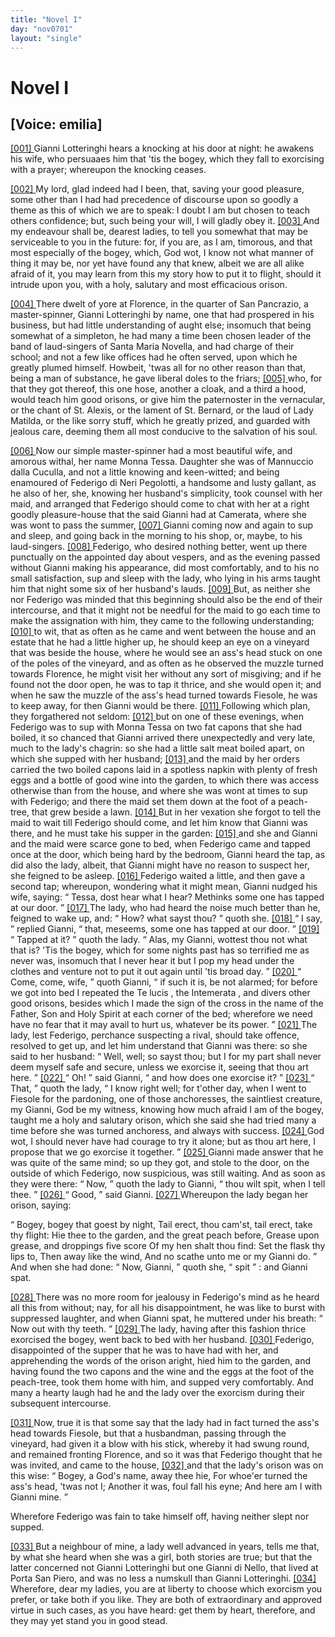 ```yaml
---
title: "Novel I"
day: "nov0701"
layout: "single"
---
```

<div id="nov0701" type="novella" who="emilia">
 <h1>
  Novel I
 </h1>
 <p>
  <h2>
   [Voice: emilia]
  </h2>
 </p>
 <argument>
  <p>
   <a href="{{ site.baseurl }}itDecameron/nov0701#p07010001">
    [001]
   </a>
   Gianni Lotteringhi hears a knocking at his door at night: he
awakens his wife, who persuaaes him that 'tis the
bogey, which they fall to exorcising with a prayer; whereupon the knocking
ceases.
  </p>
 </argument>
 <div3 type="commentary" who="emilia">
  <p>
   <a href="{{ site.baseurl }}itDecameron/nov0701#p07010002">
    [002]
   </a>
   My
   lord, glad indeed had I been, that, saving your good
pleasure, some other than I had had precedence of discourse upon so goodly a theme as this
of which we are to speak: I doubt I am but chosen to teach others confidence; but, such
being your will, I will gladly obey it.
   <a href="{{ site.baseurl }}itDecameron/nov0701#p07010003">
    [003]
   </a>
   And my endeavour shall be, dearest
ladies, to tell you somewhat that may be serviceable to you in the future: for, if you
are, as I am, timorous, and that most especially of the bogey, which, God wot, I know not
what manner of thing it may be, nor yet have found any that knew, albeit we are all alike
afraid of it, you may learn from this my story how to put it to flight, should it intrude
upon you, with a holy, salutary and most efficacious orison.
  </p>
 </div3>
 <p>
  <a href="{{ site.baseurl }}itDecameron/nov0701#p07010004">
   [004]
  </a>
  There dwelt of yore at
Florence, in the quarter of San Pancrazio, a master-spinner, Gianni Lotteringhi by name,
one that had prospered in his business, but had little understanding of aught else;
insomuch that being somewhat of a simpleton, he had many a time been chosen leader of the
band of laud-singers of Santa Maria Novella, and had charge of their school; and not a few
like offices had he often served, upon which he greatly plumed himself. Howbeit, 'twas all
for no other reason than that, being a man of substance, he gave liberal doles to the
friars;
  <a href="{{ site.baseurl }}itDecameron/nov0701#p07010005">
   [005]
  </a>
  who, for that they got thereof, this one hose, another a cloak, and a
third a hood, would teach him good orisons, or give him the paternoster in the vernacular,
or the chant of St. Alexis, or the lament of St. Bernard, or the laud of Lady
  Matilda, or the like sorry stuff, which he greatly prized, and guarded with
jealous care, deeming them all most conducive to the salvation of his soul.
 </p>
 <p>
  <a href="{{ site.baseurl }}itDecameron/nov0701#p07010006">
   [006]
  </a>
  Now our
simple master-spinner had a most beautiful wife, and amorous withal, her name Monna
Tessa. Daughter she was of Mannuccio dalla Cuculla, and not a little knowing and
keen-witted; and being enamoured of Federigo di Neri Pegolotti, a handsome and lusty
gallant, as he also of her, she, knowing her husband's simplicity, took counsel with her
maid, and arranged that Federigo should come to chat with her at a right goodly
pleasure-house that the said Gianni had at Camerata, where she was wont to pass the
summer,
  <a href="{{ site.baseurl }}itDecameron/nov0701#p07010007">
   [007]
  </a>
  Gianni coming now and again to sup and sleep, and going back in the
morning to his shop, or, maybe, to his laud-singers.
  <a href="{{ site.baseurl }}itDecameron/nov0701#p07010008">
   [008]
  </a>
  Federigo, who desired
nothing better, went up there punctually on the appointed day about vespers, and as the
evening passed without Gianni making his appearance, did most comfortably, and to his no
small satisfaction, sup and sleep with the lady, who lying in his arms taught him that
night some six of her husband's lauds.
  <a href="{{ site.baseurl }}itDecameron/nov0701#p07010009">
   [009]
  </a>
  But, as neither she nor Federigo was
minded that this beginning should also be the end of
their intercourse, and that it might not be needful for the maid to go each time to make
the assignation with him, they came to the following understanding;
  <a href="{{ site.baseurl }}itDecameron/nov0701#p07010010">
   [010]
  </a>
  to wit,
that as often as he came and went between the house and an estate that he had a little
higher up, he should keep an eye on a vineyard that was beside the house, where he would
see an ass's head stuck on one of the poles of the vineyard, and as often as he observed
the muzzle turned towards Florence, he might visit her without any sort of misgiving; and
if he found not the door open, he was to tap it thrice, and she would open it; and when he
saw the muzzle of the ass's head turned towards Fiesole, he was to keep away, for then
Gianni would be there.
  <a href="{{ site.baseurl }}itDecameron/nov0701#p07010011">
   [011]
  </a>
  Following which plan, they forgathered not seldom:
  <a href="{{ site.baseurl }}itDecameron/nov0701#p07010012">
   [012]
  </a>
  but on one of
these evenings, when Federigo was to sup with Monna Tessa on two fat capons that she had
boiled, it so chanced that Gianni arrived there unexpectedly and very late, much to the
lady's chagrin: so she had a little salt meat boiled apart, on which she supped with her
husband;
  <a href="{{ site.baseurl }}itDecameron/nov0701#p07010013">
   [013]
  </a>
  and the maid by her orders carried the two boiled capons laid in a
spotless napkin with plenty of fresh eggs and a bottle of good wine into the garden, to
which there was access
  otherwise than from the house, and where she was wont
at times to sup with Federigo; and there the maid set them down at the foot of a
peach-tree, that grew beside a lawn.
  <a href="{{ site.baseurl }}itDecameron/nov0701#p07010014">
   [014]
  </a>
  But in her vexation she forgot to tell the
maid to wait till Federigo should come, and let him know that Gianni was there, and he
must take his supper in the
garden:
  <a href="{{ site.baseurl }}itDecameron/nov0701#p07010015">
   [015]
  </a>
  and she and Gianni and the maid were scarce gone to bed, when Federigo
came and tapped once at the door, which being hard by the bedroom, Gianni heard the tap,
as did also the lady, albeit, that Gianni might have no reason to suspect her, she feigned
to be asleep.
  <a href="{{ site.baseurl }}itDecameron/nov0701#p07010016">
   [016]
  </a>
  Federigo waited a little, and then gave a second tap; whereupon,
wondering what it might mean, Gianni nudged his wife, saying:
  <q direct="unspecified">
   Tessa, dost hear what I
hear? Methinks some one has tapped at our door.
  </q>
  <a href="{{ site.baseurl }}itDecameron/nov0701#p07010017">
   [017]
  </a>
  The lady, who had heard the
noise much better than he, feigned to wake up, and:
  <q direct="unspecified">
   How? what sayst thou?
  </q>
  quoth
she.
  <a href="{{ site.baseurl }}itDecameron/nov0701#p07010018">
   [018]
  </a>
  <q direct="unspecified">
   I say,
  </q>
  replied Gianni,
  <q direct="unspecified">
   that, meseems, some one has tapped at our
door.
  </q>
  <a href="{{ site.baseurl }}itDecameron/nov0701#p07010019">
   [019]
  </a>
  <q direct="unspecified">
   Tapped at it?
  </q>
  quoth the lady.
  <q direct="unspecified">
   Alas, my Gianni, wottest thou
not what that is? 'Tis the
bogey, which for some nights past has so terrified me as never was,
insomuch that I never hear it but I pop my head under the clothes and venture not to put
it out again until 'tis broad day.
  </q>
  <a href="{{ site.baseurl }}itDecameron/nov0701#p07010020">
   [020]
  </a>
  <q direct="unspecified">
   Come, come, wife,
  </q>
  quoth Gianni,
  <q direct="unspecified">
   if such it is, be not alarmed; for before we got into bed I repeated the
   Te
lucis
   , the
   Intemerata
   , and divers other good orisons, besides which I made the
sign of the cross in the name of the Father, Son and Holy Spirit at each corner of the
bed; wherefore we need have no fear that it may avail to hurt us, whatever be its
power.
  </q>
  <a href="{{ site.baseurl }}itDecameron/nov0701#p07010021">
   [021]
  </a>
  The lady, lest Federigo, perchance suspecting a rival, should take
offence, resolved to get up, and let him understand that Gianni was there: so she said to
her husband:
  <q direct="unspecified">
   Well, well; so sayst thou; but I for my part shall never deem myself safe
and secure, unless we exorcise it, seeing that thou art here.
  </q>
  <a href="{{ site.baseurl }}itDecameron/nov0701#p07010022">
   [022]
  </a>
  <q direct="unspecified">
   Oh!
  </q>
  said Gianni,
  <q direct="unspecified">
   and how does one exorcise it?
  </q>
  <a href="{{ site.baseurl }}itDecameron/nov0701#p07010023">
   [023]
  </a>
  <q direct="unspecified">
   That,
  </q>
  quoth the lady,
  <q direct="unspecified">
   I know right well; for t'other day, when I went to Fiesole for the pardoning, one of
those anchoresses, the saintliest creature, my Gianni, God be my witness, knowing how much
afraid I am of the bogey, taught me a holy and salutary orison, which she said she had
tried many a time before she was turned anchoress, and always with success.
   <a href="{{ site.baseurl }}itDecameron/nov0701#p07010024">
    [024]
   </a>
   God
wot, I should never have had courage to try it alone; but as thou art here, I propose that
   we go exorcise it together.
  </q>
  <a href="{{ site.baseurl }}itDecameron/nov0701#p07010025">
   [025]
  </a>
  Gianni made answer that he was
quite of the same mind; so up they got, and stole to the door, on the outside of which
Federigo, now suspicious, was still waiting. And as soon as they were there:
  <q direct="unspecified">
   Now,
  </q>
  quoth the lady to Gianni,
  <q direct="unspecified">
   thou wilt spit, when I tell thee.
  </q>
  <a href="{{ site.baseurl }}itDecameron/nov0701#p07010026">
   [026]
  </a>
  <q direct="unspecified">
   Good,
  </q>
  said Gianni.
  <a href="{{ site.baseurl }}itDecameron/nov0701#p07010027">
   [027]
  </a>
  Whereupon the lady began her orison, saying:
 </p>
 <p>
  <q direct="unspecified" type="prayer" who="monnatessa">
   Bogey,
	bogey that goest by night, Tail erect, thou cam'st, tail erect, take thy flight:
	Hie thee to the garden, and the great peach before, Grease upon grease, and
	droppings five score Of my hen shalt thou find: Set the flask thy lips to,
	Then away like the wind, And no scathe unto me or my Gianni do.
  </q>
  And when she
	had done:
  <q direct="unspecified">
   Now, Gianni,
  </q>
  quoth she,
  <q direct="unspecified">
   spit
  </q>
  : and Gianni spat.
 </p>
 <p>
  <a href="{{ site.baseurl }}itDecameron/nov0701#p07010028">
   [028]
  </a>
  There was no more room for jealousy in Federigo's mind as he heard all this
	from without; nay, for all his disappointment, he was like to burst with
	suppressed laughter, and when Gianni spat, he muttered under his breath:
  <q direct="unspecified">
   Now
	out with thy teeth.
  </q>
  <a href="{{ site.baseurl }}itDecameron/nov0701#p07010029">
   [029]
  </a>
  The lady, having after this fashion thrice
	exorcised the bogey, went back to bed with her husband.
  <a href="{{ site.baseurl }}itDecameron/nov0701#p07010030">
   [030]
  </a>
  Federigo,
	disappointed of the supper that he was to have had with her, and apprehending the
	words of the orison aright, hied him to the garden, and having found the two
	capons and the wine and the eggs at the foot of the peach-tree, took them home
	with him, and supped very comfortably. And many a hearty laugh had he and the lady
	over the exorcism during their subsequent intercourse.
 </p>
 <p>
  <a href="{{ site.baseurl }}itDecameron/nov0701#p07010031">
   [031]
  </a>
  Now, true it is that
	some say that the lady had in fact turned the ass's head towards Fiesole, but that
	a husbandman, passing through the vineyard, had given it a blow with his stick,
	whereby it had swung round, and remained fronting Florence, and so it was that
	Federigo thought that he was invited, and came to the house,
  <a href="{{ site.baseurl }}itDecameron/nov0701#p07010032">
   [032]
  </a>
  and that
	the lady's orison was on this wise:
  <q direct="unspecified" type="prayer" who="monnatessa">
   Bogey, a God's name, away thee hie, For whoe'er turned the ass's head, 'twas not I;
	  Another it was, foul fall his eyne; And here am I with Gianni mine.
  </q>
 </p>
 <p>
  Wherefore Federigo was fain to take himself off, having neither slept nor
supped.
 </p>
 <p>
  <a href="{{ site.baseurl }}itDecameron/nov0701#p07010033">
   [033]
  </a>
  But a neighbour of mine, a lady well advanced in years, tells me that, by
what she heard when she was a girl, both stories are true; but that the latter concerned
not Gianni Lotteringhi but one Gianni di Nello, that lived at Porta San Piero, and was no
less a numskull than Gianni Lotteringhi.
  <a href="{{ site.baseurl }}itDecameron/nov0701#p07010034">
   [034]
  </a>
  Wherefore, dear my ladies, you are at
liberty to choose which exorcism you prefer, or take both if you like.  They are both of
extraordinary and approved virtue in such cases, as you have heard: get them by heart,
therefore, and they may yet stand you in good stead.
 </p>
</div>
